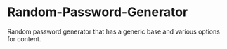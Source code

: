 # Random-Password-Generator
Random password generator that has a generic base and various options for content.
